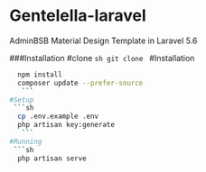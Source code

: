 # Gentelella-laravel
AdminBSB Material Design Template in Laravel 5.6

###Installation
    #clone 
    ```sh
      git clone
    ```
#Installation
  ```sh
    npm install
    composer update --prefer-source
     ```
#Setup
   ```sh
    cp .env.example .env
    php artisan key:generate
     ```
#Running
   ```sh
    php artisan serve
 ```
